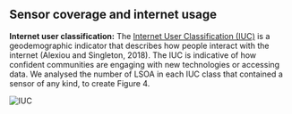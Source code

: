 ## Sensor coverage and internet usage

**Internet user classification:** 
The [Internet User Classification (IUC)](https://data.cdrc.ac.uk/dataset/internet-user-classification) is a geodemographic indicator that describes how people interact with the internet (Alexiou and Singleton, 2018). The IUC is indicative of how confident communities are engaging with new technologies or accessing data. We analysed the number of LSOA in each IUC class that contained a sensor of any kind, to create Figure 4. 

![IUC](https://user-images.githubusercontent.com/57355504/92115922-0da16580-edeb-11ea-9e36-964d836c85d8.png)
